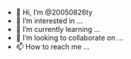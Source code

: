 - 👋 Hi, I’m @20050826ty
- 👀 I’m interested in ...
- 🌱 I’m currently learning ...
- 💞️ I’m looking to collaborate on ...
- 📫 How to reach me ...

<!---
20050826ty/20050826ty is a ✨ special ✨ repository because its `README.md` (this file) appears on your GitHub profile.
You can click the Preview link to take a look at your changes.
--->
